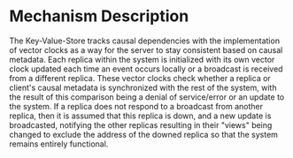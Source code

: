 # Mechanism Description
The Key-Value-Store tracks causal dependencies with the implementation of vector clocks as a way for the server to stay consistent based on causal metadata. Each replica within the system is initialized with its own vector clock updated each time an event occurs locally or a broadcast is received from a different replica. These vector clocks check whether a replica or client's causal metadata is synchronized with the rest of the system, with the result of this comparison being a denial of service/error or an update to the system. If a replica does not respond to a broadcast from another replica, then it is assumed that this replica is down, and a new update is broadcasted, notifying the other replicas resulting in their "views" being changed to exclude the address of the downed replica so that the system remains entirely functional. 
